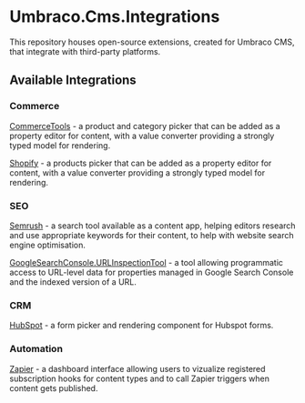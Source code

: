# Umbraco.Cms.Integrations

This repository houses open-source extensions, created for Umbraco CMS, that integrate with third-party platforms.

## Available Integrations

### Commerce

[CommerceTools](./src/Umbraco.Cms.Integrations.Commerce.CommerceTools/) - a product and category picker that can be added as a property editor for content, with a value converter providing a strongly typed model for rendering.

[Shopify](./src/Umbraco.Cms.Integrations.Commerce.Shopify/) - a products picker that can be added as a property editor for content, with a value converter providing a strongly typed model for rendering.

### SEO

[Semrush](./src/Umbraco.Cms.Integrations.SEO.Semrush/) - a search tool available as a content app, helping editors research and use appropriate keywords for their content, to help with website search engine optimisation.

[GoogleSearchConsole.URLInspectionTool](./src/Umbraco.Cms.Integrations.SEO.GoogleSearchConsole.UrlInspectionTool/) - a tool allowing programmatic access to URL-level data for properties managed in Google Search Console and the indexed version of a URL.

### CRM

[HubSpot](./src/Umbraco.Cms.Integrations.Crm.Hubspot/) - a form picker and rendering component for Hubspot forms.

### Automation
[Zapier](./src/Umbraco.Cms.Integrations.Automation.Zapier/) - a dashboard interface allowing users to vizualize registered subscription hooks for content types and to call Zapier triggers when content gets published.
